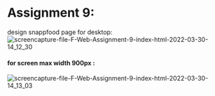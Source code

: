 # Assignment 9:
design snappfood page for desktop:
![screencapture-file-F-Web-Assignment-9-index-html-2022-03-30-14_12_30](https://user-images.githubusercontent.com/91725214/160803700-b555b16d-c8c7-42e7-b4ff-2cafdb5f22ee.png)

#### for screen max width 900px :
![screencapture-file-F-Web-Assignment-9-index-html-2022-03-30-14_13_03](https://user-images.githubusercontent.com/91725214/160803722-c11f05a1-2cf9-4b6a-a8bd-81c402b516a7.png)
